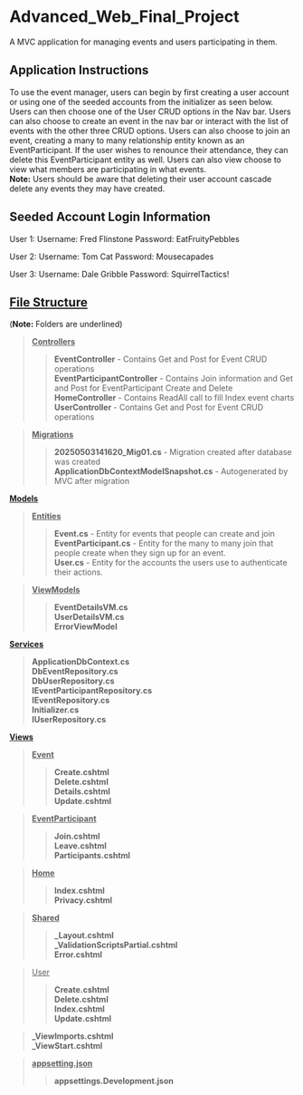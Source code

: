 # Advanced_Web_Final_Project
A MVC application for managing events and users participating in them.

## Application Instructions
To use the event manager, users can begin by first creating a user account or using one of the seeded accounts from the initializer as seen below. Users can then choose one of the User CRUD options in the Nav bar. Users can also choose to create an event in the nav bar or interact with the list of events with the other three CRUD options. Users can also choose to join an event, creating a many to many relationship entity known as an EventParticipant. If the user wishes to renounce their attendance, they can delete this EventParticipant entity as well. Users can also view choose to view what members are participating in what events.\
**Note:** Users should be aware that deleting their user account cascade delete any events they may have created. 

## Seeded Account Login Information
User 1: 
Username: Fred Flinstone
Password: EatFruityPebbles

User 2:
Username: Tom Cat
Password: Mousecapades

User 3: 
Username: Dale Gribble
Password: SquirrelTactics!

## **<ins>File Structure</ins>**
(**Note:** Folders are underlined)
> <ins>**Controllers**</ins>
> > **EventController** - Contains Get and Post for Event CRUD operations\
> > **EventParticipantController** - Contains Join information and Get and Post for EventParticipant Create and Delete \
> > **HomeController** - Contains ReadAll call to fill Index event charts\
> > **UserController** - Contains Get and Post for Event CRUD operations

> <ins>**Migrations**</ins>
> > **20250503141620_Mig01.cs** - Migration created after database was created\
> > **ApplicationDbContextModelSnapshot.cs** - Autogenerated by MVC after migration

<ins>**Models**</ins>
  > <ins>**Entities**</ins>
  > > **Event.cs** - Entity for events that people can create and join\
  > > **EventParticipant.cs** - Entity for the many to many join that people create when they sign up for an event.\
  > > **User.cs** - Entity for the accounts the users use to authenticate their actions.

  > <ins>**ViewModels**</ins>
  > > **EventDetailsVM.cs**\
  > > **UserDetailsVM.cs**  
  > **ErrorViewModel**

<ins>**Services**</ins>
> **ApplicationDbContext.cs**\
> **DbEventRepository.cs**\
> **DbUserRepository.cs**\
> **IEventParticipantRepository.cs**\
> **IEventRepository.cs**\
> **Initializer.cs**\
> **IUserRepository.cs**

<ins>**Views**</ins>
  > <ins>**Event**</ins>
  > > **Create.cshtml**\
  > > **Delete.cshtml**\
  > > **Details.cshtml**\
  > > **Update.cshtml**
  
  > <ins>**EventParticipant**</ins>
  > > **Join.cshtml**\
  > > **Leave.cshtml**\
  > > **Participants.cshtml**
  
  > <ins>**Home**</ins>
  > > **Index.cshtml**\
  > > **Privacy.cshtml**

  > <ins>**Shared**</ins>
  > > **_Layout.cshtml**\
  > > **_ValidationScriptsPartial.cshtml**\
  > > **Error.cshtml**

  > <ins>User</ins>
  > > **Create.cshtml**\
>   > **Delete.cshtml**\
>   > **Index.cshtml**\
>   > **Update.cshtml**

> **_ViewImports.cshtml**\
> **_ViewStart.cshtml**   

> <ins>**appsetting.json**</ins>
> > **appsettings.Development.json**
